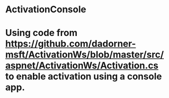# ActivationConsole

# Using code from https://github.com/dadorner-msft/ActivationWs/blob/master/src/aspnet/ActivationWs/Activation.cs to enable activation using a console app.
